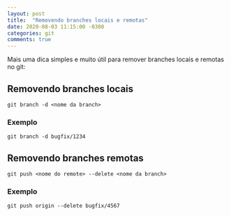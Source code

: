 ```yaml
---
layout: post
title:  "Removendo branches locais e remotas"
date: 2020-08-03 11:15:00 -0300
categories: git
comments: true
---
```

Mais uma dica simples e muito útil para remover branches locais e remotas no git:

## Removendo branches locais

```shell
git branch -d <nome da branch>
```

### Exemplo

```shell
git branch -d bugfix/1234
```

## Removendo branches remotas

```shell
git push <nome do remote> --delete <nome da branch>
```

### Exemplo

```shell
git push origin --delete bugfix/4567
```
